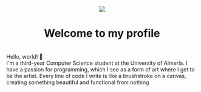 <p align="center">
  <img src="https://github.com/lpc864/lpc864/blob/main/images/banner.gif" />
</p>

<h1 align="center">
  Welcome to my profile
</h1>

<p>
  <br>
  Hello, world! 👋

  <br>
  I'm a third-year Computer Science student at the University of Almería. I have a passion for      programming, which I see as a form of art where I get to be the artist. Every line of code I 
  write is like a brushstroke on a canvas, creating something beautiful and functional from 
  nothing
  
</p>
